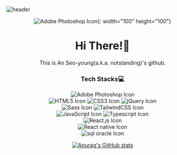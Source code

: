 ![header](https://capsule-render.vercel.app/api?type=waving&color=timeAuto&height=150&section=header&text=Welcome!&fontSize=90&animation=fadeIn)
<div align="center">

![Adobe Photoshop Icon](https://github.com/asy047/asy047/assets/67266378/9e02424d-febc-4cfb-8d48-975250e23070){: width="100" height="100"}

# Hi There!👋
This is An Seo-young(a.k.a. notstanding)'s github.

### Tech Stacks💻
  
![Adobe Photoshop Icon](https://img.shields.io/badge/Adobe_Photoshop-31A8FF?style=for-the-badge&logo=Adobe%20Photoshop&logoColor=white) <br>
![HTML5 Icon](https://img.shields.io/badge/HTML5-E34F26?style=for-the-badge&logo=HTML5&logoColor=white) ![CSS3 Icon](https://img.shields.io/badge/CSS3-1572B6?style=for-the-badge&logo=CSS3&logoColor=white) ![jQuery Icon](https://img.shields.io/badge/jQuery-0769AD?style=for-the-badge&logo=jQuery&logoColor=white) <br> ![Sass Icon](https://img.shields.io/badge/Sass-CC6699?style=for-the-badge&logo=sass&logoColor=white) ![TailwindCSS Icon](https://img.shields.io/badge/TailwindCSS-06B6D4?style=for-the-badge&logo=sass&logoColor=white) <br> 
![JavaScript Icon](https://img.shields.io/badge/JavaScript-F7DF1E?style=for-the-badge&logo=JavaScript&logoColor=black) ![Typescript Icon](https://img.shields.io/badge/TypeScript-3178C6?style=for-the-badge&logo=TypeScript&logoColor=white) <br>
![React.js Icon](https://img.shields.io/badge/React-61DAFB?style=for-the-badge&logo=React&logoColor=black) <br>
![React native Icon](https://img.shields.io/badge/React_Native-61DAFB?style=for-the-badge&logo=React&logoColor=black) <br>
![sql oracle Icon](https://img.shields.io/badge/oracle_sql-F80000?style=for-the-badge&logo=Oracle&logoColor=white)  <br>


[![Anurag's GitHub stats](https://github-readme-stats.vercel.app/api?username=asy047&theme=graywhite )](https://github.com/anuraghazra/github-readme-stats)

</div>
